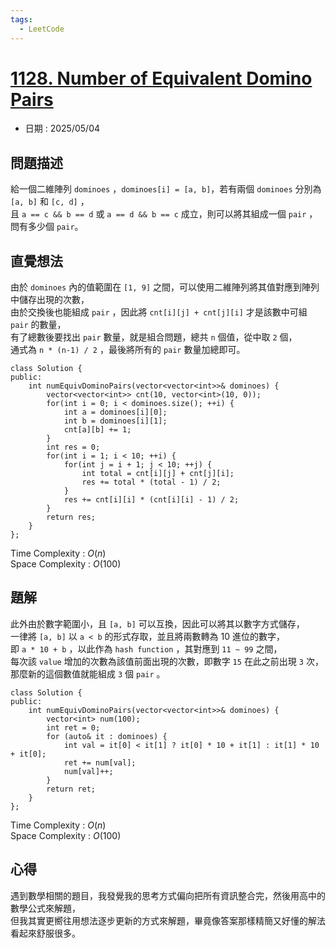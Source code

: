 ```yaml
---
tags:
  - LeetCode
---
```


# [1128. Number of Equivalent Domino Pairs](https://leetcode.com/problems/number-of-equivalent-domino-pairs/description/)  

+ 日期 : 2025/05/04  

## 問題描述  

給一個二維陣列 `dominoes` ，`dominoes[i] = [a, b]`，若有兩個 `dominoes` 分別為 `[a, b]` 和 `[c, d]` ，  
且 `a == c && b == d` 或 `a == d && b == c` 成立，則可以將其組成一個 `pair` ，問有多少個 `pair`。  

## 直覺想法  

由於 `dominoes` 內的值範圍在 `[1, 9]` 之間，可以使用二維陣列將其值對應到陣列中儲存出現的次數，  
由於交換後也能組成 `pair` ，因此將 `cnt[i][j] + cnt[j][i]` 才是該數中可組 `pair` 的數量，  
有了總數後要找出 `pair` 數量，就是組合問題，總共 `n` 個值，從中取 `2` 個，  
通式為 `n * (n-1) / 2` ，最後將所有的 `pair` 數量加總即可。  

```cpp=
class Solution {
public:
    int numEquivDominoPairs(vector<vector<int>>& dominoes) {
        vector<vector<int>> cnt(10, vector<int>(10, 0));
        for(int i = 0; i < dominoes.size(); ++i) {
            int a = dominoes[i][0];
            int b = dominoes[i][1];
            cnt[a][b] += 1;
        }
        int res = 0;
        for(int i = 1; i < 10; ++i) {
            for(int j = i + 1; j < 10; ++j) {
                int total = cnt[i][j] + cnt[j][i];
                res += total * (total - 1) / 2;
            }
            res += cnt[i][i] * (cnt[i][i] - 1) / 2;
        }
        return res;
    }
};
```

Time Complexity : $O(n)$  
Space Complexity : $O(100)$  

## 題解  

此外由於數字範圍小，且 `[a, b]` 可以互換，因此可以將其以數字方式儲存，  
一律將 `[a, b]` 以 `a < b` 的形式存取，並且將兩數轉為 10 進位的數字，  
即 `a * 10 + b` ，以此作為 `hash function` ，其對應到 `11 ~ 99` 之間，  
每次該 `value` 增加的次數為該值前面出現的次數，即數字 `15` 在此之前出現 `3` 次，  
那麼新的這個數值就能組成 `3` 個 `pair` 。  

```cpp=
class Solution {
public:
    int numEquivDominoPairs(vector<vector<int>>& dominoes) {
        vector<int> num(100);
        int ret = 0;
        for (auto& it : dominoes) {
            int val = it[0] < it[1] ? it[0] * 10 + it[1] : it[1] * 10 + it[0];
            ret += num[val];
            num[val]++;
        }
        return ret;
    }
};
```

Time Complexity : $O(n)$  
Space Complexity : $O(100)$  

## 心得  

遇到數學相關的題目，我發覺我的思考方式偏向把所有資訊整合完，然後用高中的數學公式來解題，  
但我其實更嚮往用想法逐步更新的方式來解題，畢竟像答案那樣精簡又好懂的解法看起來舒服很多。  
